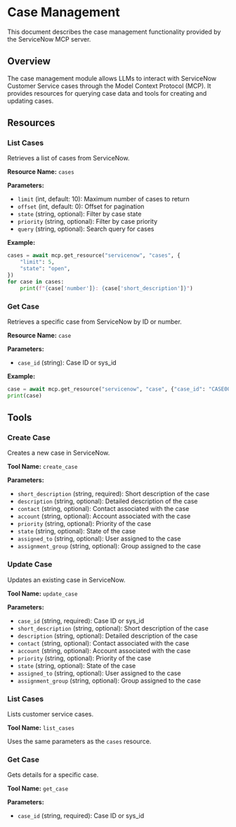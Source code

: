 # Case Management

This document describes the case management functionality provided by the ServiceNow MCP server.

## Overview

The case management module allows LLMs to interact with ServiceNow Customer Service cases through the Model Context Protocol (MCP). It provides resources for querying case data and tools for creating and updating cases.

## Resources

### List Cases

Retrieves a list of cases from ServiceNow.

**Resource Name:** `cases`

**Parameters:**
- `limit` (int, default: 10): Maximum number of cases to return
- `offset` (int, default: 0): Offset for pagination
- `state` (string, optional): Filter by case state
- `priority` (string, optional): Filter by case priority
- `query` (string, optional): Search query for cases

**Example:**
```python
cases = await mcp.get_resource("servicenow", "cases", {
    "limit": 5,
    "state": "open",
})
for case in cases:
    print(f"{case['number']}: {case['short_description']}")
```

### Get Case

Retrieves a specific case from ServiceNow by ID or number.

**Resource Name:** `case`

**Parameters:**
- `case_id` (string): Case ID or sys_id

**Example:**
```python
case = await mcp.get_resource("servicenow", "case", {"case_id": "CASE0012345"})
print(case)
```

## Tools

### Create Case

Creates a new case in ServiceNow.

**Tool Name:** `create_case`

**Parameters:**
- `short_description` (string, required): Short description of the case
- `description` (string, optional): Detailed description of the case
- `contact` (string, optional): Contact associated with the case
- `account` (string, optional): Account associated with the case
- `priority` (string, optional): Priority of the case
- `state` (string, optional): State of the case
- `assigned_to` (string, optional): User assigned to the case
- `assignment_group` (string, optional): Group assigned to the case

### Update Case

Updates an existing case in ServiceNow.

**Tool Name:** `update_case`

**Parameters:**
- `case_id` (string, required): Case ID or sys_id
- `short_description` (string, optional): Short description of the case
- `description` (string, optional): Detailed description of the case
- `contact` (string, optional): Contact associated with the case
- `account` (string, optional): Account associated with the case
- `priority` (string, optional): Priority of the case
- `state` (string, optional): State of the case
- `assigned_to` (string, optional): User assigned to the case
- `assignment_group` (string, optional): Group assigned to the case

### List Cases

Lists customer service cases.

**Tool Name:** `list_cases`

Uses the same parameters as the `cases` resource.

### Get Case

Gets details for a specific case.

**Tool Name:** `get_case`

**Parameters:**
- `case_id` (string, required): Case ID or sys_id


